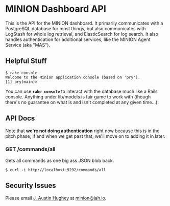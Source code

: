 # MINION Dashboard API

This is the API for the MINION dashboard. It primarily communicates with a
PostgreSQL database for most things, but also communicates with LogStash for
whole log retrieval, and ElasticSearch for log search. It also handles authentication
for additional services, like the MINION Agent Service (aka "MAS").

## Helpful Stuff

```
$ rake console
Welcome to the Minion application console (based on 'pry').
[1] pry(main)>
```

You can use **`rake console`** to interact with the database much like a
Rails console. Anything under lib/models is fair game to work with (though
there's no guarantee on what is and isn't completed at any given time...).

## API Docs

Note that **we're not doing authentication** right now because this is in the
pitch phase; if and when we get past that, we'll move on to adding it in later.

### GET /commands/all

Gets all commands as one big ass JSON blob back.

```
$ curl -i http://localhost:9292/commands/all
```

## Security Issues

Please email [J. Austin Hughey](https://github.com/jahio) at minion@jah.io.
